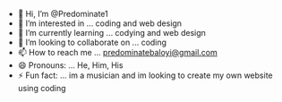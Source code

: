 - 👋 Hi, I’m @Predominate1
- 👀 I’m interested in ... coding and web design
- 🌱 I’m currently learning ... codying and web design
- 💞️ I’m looking to collaborate on ... coding
- 📫 How to reach me ... predominatebaloyi@gmail.com
- 😄 Pronouns: ... He, Him, His
- ⚡ Fun fact: ... im a musician and im looking to create my own website using coding

<!---
Predominate1/Predominate1 is a ✨ special ✨ repository because its `README.md` (this file) appears on your GitHub profile.
You can click the Preview link to take a look at your changes.
--->
